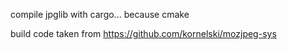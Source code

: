 compile jpglib with cargo...
because cmake

build code taken from https://github.com/kornelski/mozjpeg-sys
